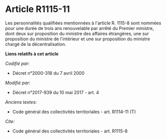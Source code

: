 # Article R1115-11

Les personnalités qualifiées mentionnées à l'article R. 1115-8 sont nommées pour une durée de trois ans renouvelable par
arrêté du Premier ministre, dont deux sur proposition du ministre des affaires étrangères, une sur proposition du ministre de
l'intérieur et une sur proposition du ministre chargé de la décentralisation.

**Liens relatifs à cet article**

_Codifié par_:

  - Décret n°2000-318 du 7 avril 2000

_Modifié par_:

  - Décret n°2017-939 du 10 mai 2017 - art. 4

_Anciens textes_:

  - Code général des collectivités territoriales - art. R1114-11 (T)

_Cite_:

  - Code général des collectivités territoriales - art. R1115-8

